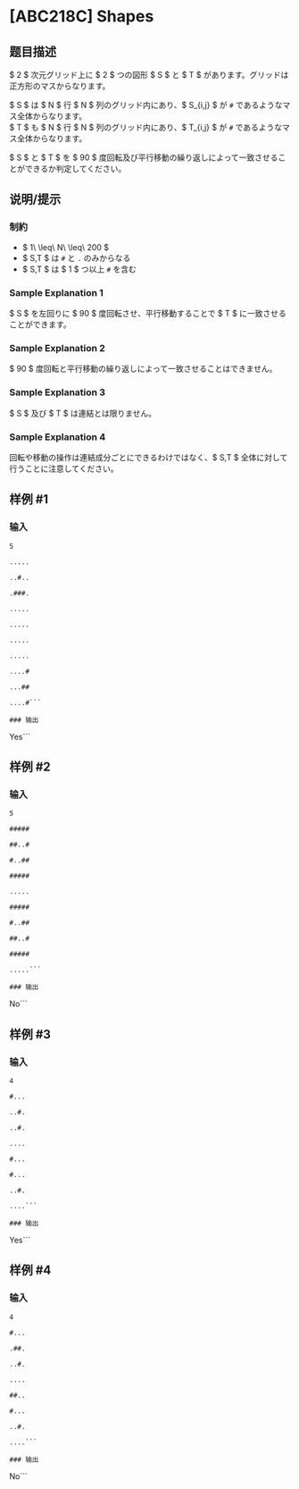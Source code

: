 # [ABC218C] Shapes

## 题目描述

[problemUrl]: https://atcoder.jp/contests/abc218/tasks/abc218_c

$ 2 $ 次元グリッド上に $ 2 $ つの図形 $ S $ と $ T $ があります。グリッドは正方形のマスからなります。

$ S $ は $ N $ 行 $ N $ 列のグリッド内にあり、$ S_{i,j} $ が `#` であるようなマス全体からなります。  
 $ T $ も $ N $ 行 $ N $ 列のグリッド内にあり、$ T_{i,j} $ が `#` であるようなマス全体からなります。

$ S $ と $ T $ を $ 90 $ 度回転及び平行移動の繰り返しによって一致させることができるか判定してください。

## 说明/提示

### 制約

- $ 1\ \leq\ N\ \leq\ 200 $
- $ S,T $ は `#` と `.` のみからなる
- $ S,T $ は $ 1 $ つ以上 `#` を含む

### Sample Explanation 1

$ S $ を左回りに $ 90 $ 度回転させ、平行移動することで $ T $ に一致させることができます。

### Sample Explanation 2

$ 90 $ 度回転と平行移動の繰り返しによって一致させることはできません。

### Sample Explanation 3

$ S $ 及び $ T $ は連結とは限りません。

### Sample Explanation 4

回転や移動の操作は連結成分ごとにできるわけではなく、$ S,T $ 全体に対して行うことに注意してください。

## 样例 #1

### 输入

```
5
.....
..#..
.###.
.....
.....
.....
.....
....#
...##
....#```

### 输出

```
Yes```

## 样例 #2

### 输入

```
5
#####
##..#
#..##
#####
.....
#####
#..##
##..#
#####
.....```

### 输出

```
No```

## 样例 #3

### 输入

```
4
#...
..#.
..#.
....
#...
#...
..#.
....```

### 输出

```
Yes```

## 样例 #4

### 输入

```
4
#...
.##.
..#.
....
##..
#...
..#.
....```

### 输出

```
No```

